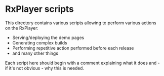 # RxPlayer scripts

This directory contains various scripts allowing to perform various actions on
the RxPlayer:

- Serving/deploying the demo pages
- Generating complex builds
- Performing repetitive action performed before each release
- and many other things

Each script here should begin with a comment explaining what it does and - if
it's not obvious - why this is needed.
